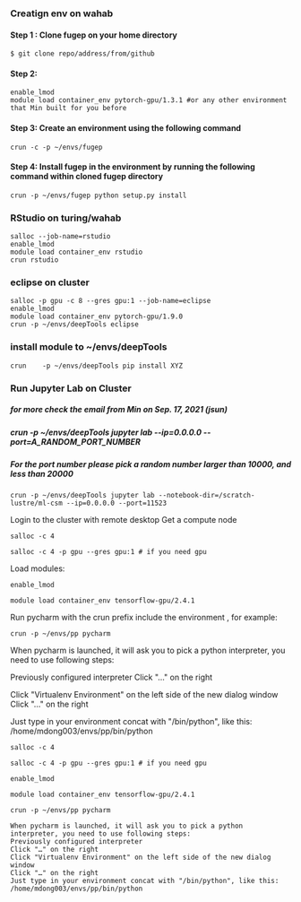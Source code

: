 ### Creatign env on wahab
#### Step 1 : Clone fugep on your home directory
```
$ git clone repo/address/from/github
```
#### Step 2: 
```
enable_lmod
module load container_env pytorch-gpu/1.3.1 #or any other environment that Min built for you before
```
#### Step 3: Create an environment using the following command
```
crun -c -p ~/envs/fugep
```

#### Step 4: Install fugep in the environment by running the following command within cloned fugep directory
```
crun -p ~/envs/fugep python setup.py install
```


### RStudio on turing/wahab
```
salloc --job-name=rstudio
enable_lmod
module load container_env rstudio
crun rstudio
```

### eclipse on cluster
```
salloc -p gpu -c 8 --gres gpu:1 --job-name=eclipse
enable_lmod
module load container_env pytorch-gpu/1.9.0
crun -p ~/envs/deepTools eclipse
```

### install module to ~/envs/deepTools
```
crun    -p ~/envs/deepTools pip install XYZ
```

### Run Jupyter Lab on Cluster
##### for more check the email from Min on Sep. 17, 2021 (jsun)
##### crun -p ~/envs/deepTools jupyter lab --ip=0.0.0.0 --port=A_RANDOM_PORT_NUMBER
##### For the port number please pick a random number larger than 10000, and less than 20000
```
crun -p ~/envs/deepTools jupyter lab --notebook-dir=/scratch-lustre/ml-csm --ip=0.0.0.0 --port=11523

```



Login to the cluster with remote desktop
Get a compute node
 
```
salloc -c 4
```

```
salloc -c 4 -p gpu --gres gpu:1 # if you need gpu
```
 

Load modules:
 
```
enable_lmod

module load container_env tensorflow-gpu/2.4.1
```
 

Run pycharm with the crun prefix include the environment , for example:
 
```
crun -p ~/envs/pp pycharm
```
 

When pycharm is launched, it will ask you to pick a python interpreter, you need to use following steps:

Previously configured interpreter
Click "…" on the right

Click "Virtualenv Environment" on the left side of the new dialog window
Click "…" on the right

Just type in your environment concat with "/bin/python", like this:
/home/mdong003/envs/pp/bin/python

```
salloc -c 4

salloc -c 4 -p gpu --gres gpu:1 # if you need gpu
```
```
enable_lmod

module load container_env tensorflow-gpu/2.4.1
```
```
crun -p ~/envs/pp pycharm
```
```
When pycharm is launched, it will ask you to pick a python interpreter, you need to use following steps:
Previously configured interpreter
Click "…" on the right
Click "Virtualenv Environment" on the left side of the new dialog window
Click "…" on the right
Just type in your environment concat with "/bin/python", like this:
/home/mdong003/envs/pp/bin/python
```
 

